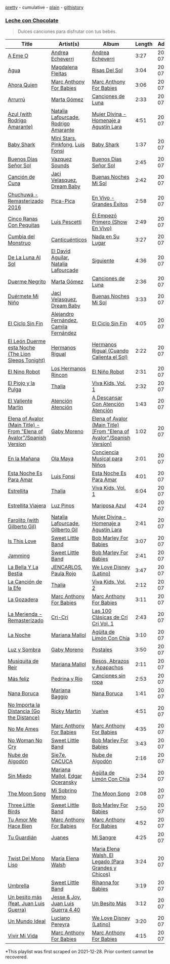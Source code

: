 [pretty](/playlists/pretty/37i9dQZF1DXbLRILp4Jb3D.md) - cumulative - [plain](/playlists/plain/37i9dQZF1DXbLRILp4Jb3D) - [githistory](https://github.githistory.xyz/mackorone/spotify-playlist-archive/blob/main/playlists/plain/37i9dQZF1DXbLRILp4Jb3D)

### [Leche con Chocolate](https://open.spotify.com/playlist/3Sou9Aqcj2mfye1JbwSo0i)

> Dulces canciones para disfrutar con tus bebés.

| Title | Artist(s) | Album | Length | Added | Removed |
|---|---|---|---|---|---|
| [A Eme O](https://open.spotify.com/track/3tM2iXXrWYNrv1yvvgiBhn) | [Andrea Echeverri](https://open.spotify.com/artist/56WwKhBsxrWjpwXvJVLAjZ) | [Andrea Echeverri](https://open.spotify.com/album/2OBA7deE9MjlDF4YFkr8ip) | 3:27 | 2020-07-16 |  |
| [Agua](https://open.spotify.com/track/7tBhKomsIxF7pTkVDnh6sa) | [Magdalena Fleitas](https://open.spotify.com/artist/7vUHOeU5ADsenylCCvlaQV) | [Risas Del Sol](https://open.spotify.com/album/1PxnhW7McgHUjAUlF8q9md) | 3:04 | 2020-07-16 |  |
| [Ahora Quien](https://open.spotify.com/track/0ghEk3N94LCRv1BbdIi0N6) | [Marc Anthony For Babies](https://open.spotify.com/artist/4dKFhri6ILBCHZQUHlV0XA) | [Marc Anthony For Babies](https://open.spotify.com/album/414ko0TBJNP8zSFWWr3TVa) | 3:06 | 2020-07-16 | 2022-01-03 |
| [Arrurrú](https://open.spotify.com/track/7tENydudpJ6js1OHUYit7w) | [Marta Gómez](https://open.spotify.com/artist/759Wbu0yM5VsYUEFnWcYHY) | [Canciones de Luna](https://open.spotify.com/album/4pnuuObBVTGlEm9TQ1fUlB) | 2:33 | 2020-07-16 | 2022-01-03 |
| [Azul \(with Rodrigo Amarante\)](https://open.spotify.com/track/58iNllszkXpDOcYRgcfLfH) | [Natalia Lafourcade](https://open.spotify.com/artist/1hcdI2N1023RvSwLzTtdsp), [Rodrigo Amarante](https://open.spotify.com/artist/0UOrkpzPED604dKzxgfJqg) | [Mujer Divina \- Homenaje a Agustín Lara](https://open.spotify.com/album/3IwQTuKlyYUjH5foI0gACh) | 4:51 | 2020-07-16 |  |
| [Baby Shark](https://open.spotify.com/track/5k71IudErIAnPklwCbgbgR) | [Mini Stars](https://open.spotify.com/artist/4w0NTOd6T1WHdHq8Uaux3G), [Pinkfong](https://open.spotify.com/artist/7cTXfwpe9peK0UE1bZyIWZ), [Luis Fonsi](https://open.spotify.com/artist/4V8Sr092TqfHkfAA5fXXqG) | [Baby Shark](https://open.spotify.com/album/2a6Jc7yO9JJw870sjR8dbq) | 1:37 | 2020-07-16 |  |
| [Buenos Días Señor Sol](https://open.spotify.com/track/1KGat1UmiOwHtpqt2JxTnX) | [Vazquez Sounds](https://open.spotify.com/artist/7M5Z4j6N9k2Jd3CukFUv5e) | [Buenos Días Señor Sol](https://open.spotify.com/album/24HuJNzk4nHDvGhJ5nANUQ) | 2:45 | 2020-07-16 |  |
| [Canción de Cuna](https://open.spotify.com/track/7douQtrRKnSyVPVFqNOJJL) | [Jaci Velasquez](https://open.spotify.com/artist/7MbmKsnvXjl4GA7Dr27kko), [Dream Baby](https://open.spotify.com/artist/3E1yxE05BnQblIGuJ7yadK) | [Buenas Noches Mi Sol](https://open.spotify.com/album/14I0lzuMWY6oV8be0n16Jm) | 2:42 | 2020-07-16 |  |
| [Chuchuwá \- Remasterizado 2016](https://open.spotify.com/track/2IpvzISpbaoqTErnNGS4ec) | [Pica\-Pica](https://open.spotify.com/artist/3oaNnQa52hlN69wvaatUE2) | [En Vivo \- Grandes Éxitos](https://open.spotify.com/album/7lRcKpMoYWFNvn2VLrXycs) | 2:58 | 2020-07-16 |  |
| [Cinco Ranas Con Pequitas](https://open.spotify.com/track/1d1m1mRvPu6sMc1lwUnJya) | [Luis Pescetti](https://open.spotify.com/artist/1G1eDCwDbEX8SQwhq7fPmJ) | [Él Empezó Primero \(Show En Vivo\)](https://open.spotify.com/album/2zbm5CRq6JE8AU1OOMYSzQ) | 2:49 | 2020-07-16 | 2022-01-04 |
| [Cumbia del Monstruo](https://open.spotify.com/track/3XRSw1WELRPB3yJV9NtN0U) | [Canticuénticos](https://open.spotify.com/artist/0Ochpv3RZ8qvqUcJFn2tMr) | [Nada en Su Lugar](https://open.spotify.com/album/1X0J6enanArUKaI6uH3fuJ) | 3:27 | 2020-07-16 |  |
| [De La Luna Al Sol](https://open.spotify.com/track/4dJEKzBZLrdF7dzeixyrIF) | [El David Aguilar](https://open.spotify.com/artist/4exC9EVGcJb6F33htBWbkk), [Natalia Lafourcade](https://open.spotify.com/artist/1hcdI2N1023RvSwLzTtdsp) | [Siguiente](https://open.spotify.com/album/1Px6ATcmtKsrP7WAKmbch3) | 4:36 | 2020-07-16 | 2022-01-04 |
| [Duerme Negrito](https://open.spotify.com/track/20HMooISWPQv8rPnEE8Zqe) | [Marta Gómez](https://open.spotify.com/artist/759Wbu0yM5VsYUEFnWcYHY) | [Canciones de Luna](https://open.spotify.com/album/4pnuuObBVTGlEm9TQ1fUlB) | 2:36 | 2020-07-16 |  |
| [Duérmete Mi Niño](https://open.spotify.com/track/6CeWENB12o6pQ1JdW5jCCV) | [Jaci Velasquez](https://open.spotify.com/artist/7MbmKsnvXjl4GA7Dr27kko), [Dream Baby](https://open.spotify.com/artist/3E1yxE05BnQblIGuJ7yadK) | [Buenas Noches Mi Sol](https://open.spotify.com/album/14I0lzuMWY6oV8be0n16Jm) | 3:33 | 2020-07-16 |  |
| [El Ciclo Sin Fin](https://open.spotify.com/track/0DRYjkzPqeVX2gYBFeMmxq) | [Alejandro Fernández](https://open.spotify.com/artist/6sq1yF0OZEWA4xoXVKW1L9), [Camila Fernández](https://open.spotify.com/artist/52Y9UQWlCoArmqJVFwaR2Q) | [El Ciclo Sin Fin](https://open.spotify.com/album/6LFMHq2OerUb17FRbDenAD) | 4:05 | 2020-07-16 |  |
| [El León Duerme esta Noche \(The Lion Sleeps Tonight\)](https://open.spotify.com/track/1k1347MCMjIoFuRSV3rkiK) | [Hermanos Rigual](https://open.spotify.com/artist/72cPgXgKnw3h1vP8YWpxPj) | [Hermanos Rigual \(Cuando Calienta el Sol\)](https://open.spotify.com/album/3LxaFScf42WT4Pw1eWOwNa) | 2:22 | 2020-07-16 | 2022-01-04 |
| [El Nino Robot](https://open.spotify.com/track/4inKpFJUU3iES0WwU0zGIN) | [Los Hermanos Rincon](https://open.spotify.com/artist/54nUT6aFw4BREEh8vutdK2) | [El Niño Robot](https://open.spotify.com/album/2jRAVcRsU8Z5QHuH3sJgo4) | 2:31 | 2020-07-16 | 2022-01-01 |
| [El Piojo y la Pulga](https://open.spotify.com/track/5nC6wXvj96JvcAafI4DUZA) | [Thalia](https://open.spotify.com/artist/23wEWD21D4TPYiJugoXmYb) | [Viva Kids, Vol\. 1](https://open.spotify.com/album/7GaUkXZ3XoxhajIFGd2Cw5) | 2:32 | 2020-07-16 |  |
| [El Valiente Martin](https://open.spotify.com/track/03c1FZqD6XhciDO6yQNMjn) | [Atención Atención](https://open.spotify.com/artist/18xacmB7GVCrXxcPX9IILZ) | [A Descansar Con Atención Atención](https://open.spotify.com/album/4ecgukloYqb5L7Aefaz1cx) | 1:43 | 2020-07-16 | 2022-01-03 |
| [Elena of Avalor \(Main Title\) \- From "Elena of Avalor"/Spanish Version](https://open.spotify.com/track/2RIGpSQlV27eJmf7XfeHjM) | [Gaby Moreno](https://open.spotify.com/artist/0K9pSmFx0kWESA9jqx8aCW) | [Elena of Avalor \(Main Title\) \[From "Elena of Avalor"/Spanish Version\]](https://open.spotify.com/album/3F5eX5GOjw2NzAZKJahLGA) | 1:02 | 2020-07-16 | 2022-01-03 |
| [En la Mañana](https://open.spotify.com/track/6tmCiEf2w2Dz4vsDIoQRKX) | [Ola Maya](https://open.spotify.com/artist/2AOTBXCsmvLVnt3KwTFlrF) | [Conciencia Musical para Niños](https://open.spotify.com/album/6ufal3clyi5V10KiAqFmTe) | 2:01 | 2020-07-16 | 2022-01-03 |
| [Esta Noche Es Para Amar](https://open.spotify.com/track/7DAGQT2LDafeGUdAxTptMe) | [Luis Fonsi](https://open.spotify.com/artist/4V8Sr092TqfHkfAA5fXXqG) | [Esta Noche Es Para Amar](https://open.spotify.com/album/4fbnK0iTPsM3XweHucKYV3) | 4:01 | 2020-07-16 | 2022-01-01 |
| [Estrellita](https://open.spotify.com/track/5I1B7QAifCIE2yQVGz7NLb) | [Thalia](https://open.spotify.com/artist/23wEWD21D4TPYiJugoXmYb) | [Viva Kids, Vol\. 1](https://open.spotify.com/album/7GaUkXZ3XoxhajIFGd2Cw5) | 6:04 | 2020-07-16 |  |
| [Estrellita Viajera](https://open.spotify.com/track/3HqhXRvZ82kJwAjuc36Vcp) | [Luz Pinos](https://open.spotify.com/artist/23D2NCgVNbve7gXb2AjOFM) | [Mariposa Azul](https://open.spotify.com/album/5REwUP5ZEXTLMwxDikUmly) | 4:24 | 2020-07-16 | 2022-01-04 |
| [Farolito \(with Gilberto Gil\)](https://open.spotify.com/track/30CNJpVV1qtEisIeunne7j) | [Natalia Lafourcade](https://open.spotify.com/artist/1hcdI2N1023RvSwLzTtdsp), [Gilberto Gil](https://open.spotify.com/artist/7oEkUINVIj1Nr3Wnj8tzqr) | [Mujer Divina \- Homenaje a Agustín Lara](https://open.spotify.com/album/3IwQTuKlyYUjH5foI0gACh) | 2:41 | 2020-07-16 |  |
| [Is This Love](https://open.spotify.com/track/1THS6PJOgGmjoL9ynjyHXH) | [Sweet Little Band](https://open.spotify.com/artist/7HBA3bLuJTLRvjK8NX9ZSy) | [Bob Marley For Babies](https://open.spotify.com/album/1rDl2v4himtK04EL0yYDXr) | 3:07 | 2020-07-16 |  |
| [Jamming](https://open.spotify.com/track/1C3myqXSGq5ulhe1eqGsiB) | [Sweet Little Band](https://open.spotify.com/artist/7HBA3bLuJTLRvjK8NX9ZSy) | [Bob Marley For Babies](https://open.spotify.com/album/1rDl2v4himtK04EL0yYDXr) | 2:41 | 2020-07-16 | 2021-12-29 |
| [La Bella Y La Bestia](https://open.spotify.com/track/0iWWDZBPji1gS2hfFtvcRD) | [JENCARLOS](https://open.spotify.com/artist/3f4OfcNtgL9MLgiyOdIHC7), [Paula Rojo](https://open.spotify.com/artist/4fFXSm74duBgF62caO8CW5) | [We Love Disney \(Latino\)](https://open.spotify.com/album/2Aoj9UQGgww7hWnziqtFLo) | 3:47 | 2020-07-16 |  |
| [La Canción de la Efe](https://open.spotify.com/track/1Iop545mi48sE8mNNbxEuy) | [Thalia](https://open.spotify.com/artist/23wEWD21D4TPYiJugoXmYb) | [Viva Kids, Vol\. 2](https://open.spotify.com/album/2pMKU5YSzVz2tQ3RvJ1cMt) | 2:12 | 2020-07-16 | 2022-01-03 |
| [La Gozadera](https://open.spotify.com/track/2KGpCouUk6W0t0c6428Sd3) | [Marc Anthony For Babies](https://open.spotify.com/artist/4dKFhri6ILBCHZQUHlV0XA) | [Marc Anthony For Babies](https://open.spotify.com/album/414ko0TBJNP8zSFWWr3TVa) | 3:11 | 2020-07-16 | 2022-01-03 |
| [La Merienda \- Remasterizado](https://open.spotify.com/track/2tvxS6fcbjWTSdFyOIdQqR) | [Cri\-Cri](https://open.spotify.com/artist/4vM6clYXqkZbQv4O2OT5P4) | [Las 100 Clásicas de Cri Cri Vol\. 1](https://open.spotify.com/album/4fY0mv7l1rEmuBHOeLGq13) | 2:43 | 2020-07-16 |  |
| [La Noche](https://open.spotify.com/track/1kSXcBwgqVZH81sq3BWdKq) | [Mariana Mallol](https://open.spotify.com/artist/0cQJAFoSWyOndigdmyrYAg) | [Agüita de Limón Con Chía](https://open.spotify.com/album/5hd7XnjV5mYGkZZlMFrpWx) | 3:10 | 2020-07-16 | 2022-01-03 |
| [Luz y Sombra](https://open.spotify.com/track/3va2SowjH83eDOkzYsnKbw) | [Gaby Moreno](https://open.spotify.com/artist/0K9pSmFx0kWESA9jqx8aCW) | [Postales](https://open.spotify.com/album/7dyAMfOtDFmmjGCOMNJGQL) | 3:50 | 2020-07-16 |  |
| [Musiquita de Reir](https://open.spotify.com/track/79BrYmFDbHnqj16M63jgYU) | [Mariana Mallol](https://open.spotify.com/artist/0cQJAFoSWyOndigdmyrYAg) | [Besos, Abrazos y Apapachos](https://open.spotify.com/album/1YFqxqQb8dYKev6PFLn2ic) | 2:11 | 2020-07-16 | 2022-01-03 |
| [Más feliz](https://open.spotify.com/track/5cR6UA26Lmrifs0qKxwpof) | [Pedrina y Rio](https://open.spotify.com/artist/03OFptbpTDdtY1MwdtWYoM) | [Canciones sin ropa](https://open.spotify.com/album/68sOs2d9dN8sUnQdXjrrv0) | 2:53 | 2020-07-16 |  |
| [Nana Boruca](https://open.spotify.com/track/3buxz8sFvbMoQdX5tQuBcz) | [Mariana Baggio](https://open.spotify.com/artist/72l6wuv5Ic1Lm9yAMayCKx) | [Nana Boruca](https://open.spotify.com/album/2hnrMIBi0zullEG1TYCZEJ) | 1:41 | 2021-07-30 | 2022-01-01 |
| [No Importa la Distancia \(Go the Distance\)](https://open.spotify.com/track/4QKkCh2wn5iTdws70W9XaR) | [Ricky Martin](https://open.spotify.com/artist/7slfeZO9LsJbWgpkIoXBUJ) | [Vuelve](https://open.spotify.com/album/3B7djG7pr1PycUJiWW6NQL) | 4:51 | 2020-07-16 |  |
| [No Me Ames](https://open.spotify.com/track/4hhbhZfhwynwUG6ByqcoE6) | [Marc Anthony For Babies](https://open.spotify.com/artist/4dKFhri6ILBCHZQUHlV0XA) | [Marc Anthony For Babies](https://open.spotify.com/album/414ko0TBJNP8zSFWWr3TVa) | 4:35 | 2020-07-16 |  |
| [No Woman No Cry](https://open.spotify.com/track/6EeYBu8RautSHkqJeWgKff) | [Sweet Little Band](https://open.spotify.com/artist/7HBA3bLuJTLRvjK8NX9ZSy) | [Bob Marley For Babies](https://open.spotify.com/album/1rDl2v4himtK04EL0yYDXr) | 3:43 | 2020-07-16 | 2022-01-04 |
| [Nube de Algodón](https://open.spotify.com/track/2UEj5kNRL0VJ9oQC6SGdjP) | [Sie7e](https://open.spotify.com/artist/11wOrJLuakmQqTuhXXW2xz), [CACUCA](https://open.spotify.com/artist/5yxqs3dYSbyBYRebEh7aJe) | [Nube de Algodón](https://open.spotify.com/album/3jN0mCiud1s0mQ46aj2Yom) | 2:16 | 2020-07-16 |  |
| [Sin Miedo](https://open.spotify.com/track/3pKJorxzBf2Mad3wfm8iGY) | [Mariana Mallol](https://open.spotify.com/artist/0cQJAFoSWyOndigdmyrYAg), [Edgar Oceransky](https://open.spotify.com/artist/6genEcweKnEZ92TZvdeLFl) | [Agüita de Limón Con Chía](https://open.spotify.com/album/5hd7XnjV5mYGkZZlMFrpWx) | 2:34 | 2020-07-16 | 2022-01-03 |
| [The Moon Song](https://open.spotify.com/track/3dFGpnWAmh6RiSJsmp24Qu) | [Mi Sobrino Memo](https://open.spotify.com/artist/2ae7hwWgesyGJVI2vebofH) | [The Moon Song](https://open.spotify.com/album/7l5wKDS7GIpiLLF7TUHKPq) | 2:08 | 2020-07-16 |  |
| [Three Little Birds](https://open.spotify.com/track/474MkeSvvJtO7bnzRy6qw3) | [Sweet Little Band](https://open.spotify.com/artist/7HBA3bLuJTLRvjK8NX9ZSy) | [Bob Marley For Babies](https://open.spotify.com/album/1rDl2v4himtK04EL0yYDXr) | 2:50 | 2020-07-16 |  |
| [Tu Amor Me Hace Bien](https://open.spotify.com/track/0emtVBWAk55CUfzJQ5MWRE) | [Marc Anthony For Babies](https://open.spotify.com/artist/4dKFhri6ILBCHZQUHlV0XA) | [Marc Anthony For Babies](https://open.spotify.com/album/414ko0TBJNP8zSFWWr3TVa) | 4:52 | 2020-07-16 |  |
| [Tu Guardián](https://open.spotify.com/track/724ixTDFsgRWkhiwQHgtS1) | [Juanes](https://open.spotify.com/artist/0UWZUmn7sybxMCqrw9tGa7) | [Mi Sangre](https://open.spotify.com/album/2HbvQeJXke68tjwOcsj8ne) | 4:25 | 2020-07-16 |  |
| [Twist Del Mono Liso](https://open.spotify.com/track/5IexGMIg4gYRPz5ExvcK9A) | [María Elena Walsh](https://open.spotify.com/artist/5gMEZRCMq0gWA3kuCPukEk) | [Maria Elena Walsh, El Legado \(Para Grandes y Chicos\)](https://open.spotify.com/album/68lycuLL6gJgJizE0UwRFr) | 3:24 | 2020-07-16 |  |
| [Umbrella](https://open.spotify.com/track/5A4UUONQaBJN2X72gU1Fs9) | [Sweet Little Band](https://open.spotify.com/artist/7HBA3bLuJTLRvjK8NX9ZSy) | [Rihanna for Babies](https://open.spotify.com/album/0Cir0RnkWiXS4GWCVZgUz1) | 3:19 | 2020-07-16 |  |
| [Un besito más \(feat\. Juan Luis Guerra\)](https://open.spotify.com/track/1182pxG4uNxr3QqIH8b8k0) | [Jesse & Joy](https://open.spotify.com/artist/1mX1TWKpNxDSAH16LgDfiR), [Juan Luis Guerra 4.40](https://open.spotify.com/artist/3nlpTZci9O5W8RsNoNH559) | [Un Besito Más](https://open.spotify.com/album/6pmTwCb5SeTjV9wdnkbDo3) | 3:12 | 2020-07-16 |  |
| [Un Mundo Ideal](https://open.spotify.com/track/374W2LUkFHs3WIRoRaskWi) | [Luciano Pereyra](https://open.spotify.com/artist/6ZZ2DeepA3GpoGU4KwqSlU) | [We Love Disney \(Latino\)](https://open.spotify.com/album/2Aoj9UQGgww7hWnziqtFLo) | 3:20 | 2020-07-16 |  |
| [Vivir Mi Vida](https://open.spotify.com/track/5F2iynEIlALVPgl8RYouu4) | [Marc Anthony For Babies](https://open.spotify.com/artist/4dKFhri6ILBCHZQUHlV0XA) | [Marc Anthony For Babies](https://open.spotify.com/album/414ko0TBJNP8zSFWWr3TVa) | 4:15 | 2020-07-16 | 2022-01-04 |

\*This playlist was first scraped on 2021-12-28. Prior content cannot be recovered.
